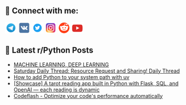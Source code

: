 ## 🔎 Connect with me:
[<img src="https://github.com/bullbesh/bullbesh/blob/main/images/Telegram.png" width="32" height="32" />](https://t.me/bullbesh)
[<img src="https://github.com/bullbesh/bullbesh/blob/main/images/VK.png" width="32" height="32" />](https://vk.com/bullbesh)
[<img src="https://github.com/bullbesh/bullbesh/blob/main/images/Twitter.png" width="32" height="32" />](https://twitter.com/bullbesh1)
[<img src="https://github.com/bullbesh/bullbesh/blob/main/images/Instagram.png" width="32" height="32" />](https://www.instagram.com/bullbesh)
[<img src="https://github.com/bullbesh/bullbesh/blob/main/images/Reddit.png" width="32" height="32" />](https://www.reddit.com/user/bullbesh)
[<img src="https://github.com/bullbesh/bullbesh/blob/main/images/YouTube.png" width="32" height="32" />](https://www.youtube.com/channel/UCtfjRs6uzgq5mfm8S06WTcg)

## 📕 Latest r/Python Posts
<!-- BLOG-POST-LIST:START -->
- [MACHINE LEARNING, DEEP LEARNING](https://www.reddit.com/r/Python/comments/1jrs84v/machine_learning_deep_learning/)
- [Saturday Daily Thread: Resource Request and Sharing! Daily Thread](https://www.reddit.com/r/Python/comments/1jrqh32/saturday_daily_thread_resource_request_and/)
- [How to add Python to your system path with uv](https://www.reddit.com/r/Python/comments/1jrnwty/how_to_add_python_to_your_system_path_with_uv/)
- [[Showcase] A tarot reading app built in Python with Flask, SQL, and OpenAI — each reading is dynamic](https://www.reddit.com/r/Python/comments/1jrnu4h/showcase_a_tarot_reading_app_built_in_python_with/)
- [Codeflash - Optimize your code&#39;s performance automatically](https://www.reddit.com/r/Python/comments/1jrg83z/codeflash_optimize_your_codes_performance/)
<!-- BLOG-POST-LIST:END -->
